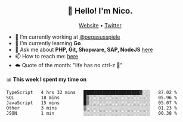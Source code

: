 <h2 align="center">👋 Hello! I'm Nico.</h2>
<p align="center">
  <a href="https://gruselhaus.com">Website</a> •
  <a href="https://twitter.com/NicoFinkernagel">Twitter</a>
</p>


- 🔭 I’m currently working at [@pegasusspiele](https://pegasus.de/en)
- 🌱 I’m currently learning **Go**
- 💬 Ask me about **PHP, Git, Shopware, SAP, NodeJS** [here](https://github.com/gruselhaus/gruselhaus/issues)
- 📫 How to reach me: [here](https://github.com/gruselhaus/gruselhaus/issues)
- ☁️ Quote of the month: "life has no ctrl-z 🌴"

📊 **This week I spent my time on**
<!--START_SECTION:waka-->
```text
TypeScript   4 hrs 32 mins   █████████████████████▓░░░   87.02 % 
SQL          18 mins         █▒░░░░░░░░░░░░░░░░░░░░░░░   05.96 % 
JavaScript   15 mins         █▒░░░░░░░░░░░░░░░░░░░░░░░   05.07 % 
Other        3 mins          ▒░░░░░░░░░░░░░░░░░░░░░░░░   01.23 % 
JSON         1 min           ░░░░░░░░░░░░░░░░░░░░░░░░░   00.38 % 
```
<!--END_SECTION:waka-->
